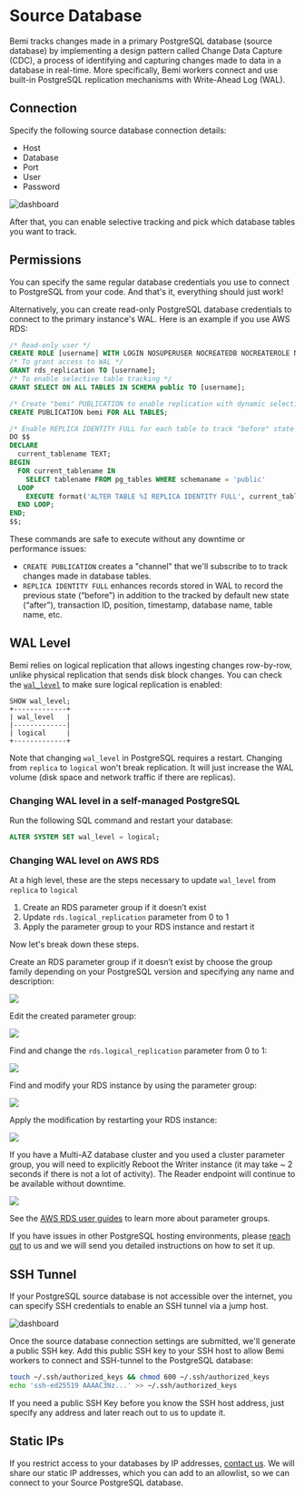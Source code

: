 # Source Database

Bemi tracks changes made in a primary PostgreSQL database (source database) by implementing a design pattern called Change Data Capture (CDC),
a process of identifying and capturing changes made to data in a database in real-time.
More specifically, Bemi workers connect and use built-in PostgreSQL replication mechanisms with Write-Ahead Log (WAL).

## Connection

Specify the following source database connection details:

* Host
* Database
* Port
* User
* Password

![dashboard](/img/new-source-db.png)

After that, you can enable selective tracking and pick which database tables you want to track.

## Permissions

You can specify the same regular database credentials you use to connect to PostgreSQL from your code.
And that's it, everything should just work!

Alternatively, you can create read-only PostgreSQL database credentials to connect to the primary instance's WAL.
Here is an example if you use AWS RDS:

```sql
/* Read-only user */
CREATE ROLE [username] WITH LOGIN NOSUPERUSER NOCREATEDB NOCREATEROLE NOREPLICATION PASSWORD '[password]';
/* To grant access to WAL */
GRANT rds_replication TO [username];
/* To enable selective table tracking */
GRANT SELECT ON ALL TABLES IN SCHEMA public TO [username];

/* Create "bemi" PUBLICATION to enable replication with dynamic selective tracking */
CREATE PUBLICATION bemi FOR ALL TABLES;

/* Enable REPLICA IDENTITY FULL for each table to track "before" state on each DB row change */
DO $$
DECLARE
  current_tablename TEXT;
BEGIN
  FOR current_tablename IN
    SELECT tablename FROM pg_tables WHERE schemaname = 'public'
  LOOP
    EXECUTE format('ALTER TABLE %I REPLICA IDENTITY FULL', current_tablename);
  END LOOP;
END;
$$;
```

These commands are safe to execute without any downtime or performance issues:

* `CREATE PUBLICATION` creates a "channel" that we'll subscribe to to track changes made in database tables.
* `REPLICA IDENTITY FULL` enhances records stored in WAL to record the previous state (“before”) in addition to the tracked by default new state (“after”), transaction ID, position, timestamp, database name, table name, etc.

## WAL Level

Bemi relies on logical replication that allows ingesting changes row-by-row, unlike physical replication that sends disk block changes.
You can check the [`wal_level`](https://www.postgresql.org/docs/current/runtime-config-wal.html#GUC-WAL-LEVEL) to make sure logical replication is enabled:

```
SHOW wal_level;
+-------------+
| wal_level   |
|-------------|
| logical     |
+-------------+
```

Note that changing `wal_level` in PostgreSQL requires a restart. Changing from `replica` to `logical` won't break replication.
It will just increase the WAL volume (disk space and network traffic if there are replicas).

### Changing WAL level in a self-managed PostgreSQL

Run the following SQL command and restart your database:

```sql
ALTER SYSTEM SET wal_level = logical;
```

### Changing WAL level on AWS RDS

At a high level, these are the steps necessary to update `wal_level` from `replica` to `logical`

1. Create an RDS parameter group if it doesn’t exist
2. Update `rds.logical_replication` parameter from 0 to 1
3. Apply the parameter group to your RDS instance and restart it

Now let's break down these steps.

Create an RDS parameter group if it doesn’t exist by choose the group family depending on your PostgreSQL version and specifying any name and description:

![](/img/wal_level-aws-1.png)

Edit the created parameter group:

![](/img/wal_level-aws-2.png)

Find and change the `rds.logical_replication` parameter from 0 to 1:

![](/img/wal_level-aws-3.png)

Find and modify your RDS instance by using the parameter group:

![](/img/wal_level-aws-4.png)

Apply the modification by restarting your RDS instance:

![](/img/wal_level-aws-5.png)

If you have a Multi-AZ database cluster and you used a cluster parameter group, you will need to explicitly Reboot the Writer instance (it may take ~ 2 seconds if there is not a lot of activity).
The Reader endpoint will continue to be available without downtime.

![](/img/wal_level-writer-reboot.png)

See the [AWS RDS user guides](https://docs.aws.amazon.com/AmazonRDS/latest/UserGuide/USER_WorkingWithParamGroups.html) to learn more about parameter groups.

If you have issues in other PostgreSQL hosting environments, please [reach out](mailto:hi@bemi.io) to us and we will send you detailed instructions on how to set it up.

## SSH Tunnel

If your PostgreSQL source database is not accessible over the internet, you can specify SSH credentials to enable an SSH tunnel via a jump host.

![dashboard](/img/new-source-db-ssh.png)

Once the source database connection settings are submitted, we'll generate a public SSH key.
Add this public SSH key to your SSH host to allow Bemi workers to connect and SSH-tunnel to the PostgreSQL database:

```sh
touch ~/.ssh/authorized_keys && chmod 600 ~/.ssh/authorized_keys
echo 'ssh-ed25519 AAAAC3Nz...' >> ~/.ssh/authorized_keys
```

If you need a public SSH Key before you know the SSH host address, just specify any address and later reach out to us to update it.

## Static IPs

If you restrict access to your databases by IP addresses, [contact us](mailto:hi@bemi.io). We will share our static IP addresses, which you can add to an allowlist, so we can connect to your Source PostgreSQL database.
